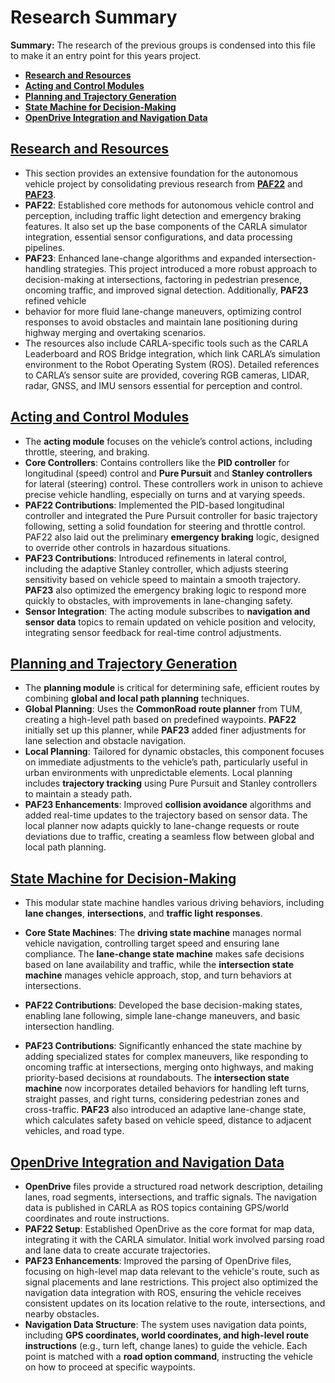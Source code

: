 # Research Summary

**Summary:** The research of the previous groups is condensed into this file to make it an entry point for this years project.

- [**Research and Resources**](#research-and-resources)
- [**Acting and Control Modules**](#acting-and-control-modules)
- [**Planning and Trajectory Generation**](#planning-and-trajectory-generation)
- [**State Machine for Decision-Making**](#state-machine-for-decision-making)
- [**OpenDrive Integration and Navigation Data**](#opendrive-integration-and-navigation-data)

## **[Research and Resources](./README.md)**

- This section provides an extensive foundation for the autonomous vehicle project by consolidating previous research from **[PAF22](./paf22/)** and **[PAF23](./paf23/)**.  
- **PAF22**: Established core methods for autonomous vehicle control and perception, including traffic light detection and emergency braking features. It also set up the base components of the CARLA simulator integration, essential sensor configurations, and data processing pipelines.
- **PAF23**: Enhanced lane-change algorithms and expanded intersection-handling strategies. This project introduced a more robust approach to decision-making at intersections, factoring in pedestrian presence, oncoming traffic, and improved signal detection. Additionally, **PAF23** refined vehicle
- behavior for more fluid lane-change maneuvers, optimizing control responses to avoid obstacles and maintain lane positioning during highway merging and overtaking scenarios.
- The resources also include CARLA-specific tools such as the CARLA Leaderboard and ROS Bridge integration, which link CARLA’s simulation environment to the Robot Operating System (ROS). Detailed references to CARLA’s sensor suite are provided, covering RGB cameras, LIDAR, radar, GNSS, and IMU
sensors essential for perception and control.

## **[Acting and Control Modules](./paf22/acting/implementation_acting.md)**

- The **acting module** focuses on the vehicle’s control actions, including throttle, steering, and braking.
- **Core Controllers**: Contains controllers like the **PID controller** for longitudinal (speed) control and **Pure Pursuit** and **Stanley controllers** for lateral (steering) control. These controllers work in unison to achieve precise vehicle handling, especially on turns and at varying speeds.
- **PAF22 Contributions**: Implemented the PID-based longitudinal controller and integrated the Pure Pursuit controller for basic trajectory following, setting a solid foundation for steering and throttle control. PAF22 also laid out the preliminary **emergency braking** logic, designed to override
other controls in hazardous situations.
- **PAF23 Contributions**: Introduced refinements in lateral control, including the adaptive Stanley controller, which adjusts steering sensitivity based on vehicle speed to maintain a smooth trajectory. **PAF23** also optimized the emergency braking logic to respond more quickly to obstacles, with
improvements in lane-changing safety.
- **Sensor Integration**: The acting module subscribes to **navigation and sensor data** topics to remain updated on vehicle position and velocity, integrating sensor feedback for real-time control adjustments.

## **[Planning and Trajectory Generation](./paf22/planning/basics.md)**

- The **planning module** is critical for determining safe, efficient routes by combining **global and local path planning** techniques.
- **Global Planning**: Uses the **CommonRoad route planner** from TUM, creating a high-level path based on predefined waypoints. **PAF22** initially set up this planner, while **PAF23** added finer adjustments for lane selection and obstacle navigation.
- **Local Planning**: Tailored for dynamic obstacles, this component focuses on immediate adjustments to the vehicle’s path, particularly useful in urban environments with unpredictable elements.
Local planning includes **trajectory tracking** using Pure Pursuit and Stanley controllers to maintain a steady path.
- **PAF23 Enhancements**: Improved **collision avoidance** algorithms and added real-time updates to the trajectory based on sensor data. The local planner now adapts quickly to lane-change requests or route deviations due to traffic, creating a seamless flow between global and local path planning.

## **[State Machine for Decision-Making](./paf22/planning/state_machine_design.md)**

- This modular state machine handles various driving behaviors, including **lane changes**, **intersections**, and **traffic light responses**.
- **Core State Machines**: The **driving state machine** manages normal vehicle navigation, controlling target speed and ensuring lane compliance. The **lane-change state machine** makes safe decisions based on lane availability and traffic,
while the **intersection state machine** manages vehicle approach, stop, and turn behaviors at intersections.

- **PAF22 Contributions**: Developed the base decision-making states, enabling lane following, simple lane-change maneuvers, and basic intersection handling.
- **PAF23 Contributions**: Significantly enhanced the state machine by adding specialized states for complex maneuvers, like responding to oncoming traffic at intersections, merging onto highways, and making priority-based decisions at roundabouts.
The **intersection state machine** now incorporates detailed behaviors for handling left turns, straight passes, and right turns, considering pedestrian zones and cross-traffic. **PAF23** also introduced an adaptive lane-change state,
which calculates safety based on vehicle speed, distance to adjacent vehicles, and road type.

## **[OpenDrive Integration and Navigation Data](./paf22/planning/OpenDrive.md)**

- **OpenDrive** files provide a structured road network description, detailing lanes, road segments, intersections, and traffic signals. The navigation data is published in CARLA as ROS topics containing GPS/world coordinates and route instructions.
- **PAF22 Setup**: Established OpenDrive as the core format for map data, integrating it with the CARLA simulator. Initial work involved parsing road and lane data to create accurate trajectories.
- **PAF23 Enhancements**: Improved the parsing of OpenDrive files, focusing on high-level map data relevant to the vehicle's route, such as signal placements and lane restrictions. This project also optimized the navigation data integration with ROS,
ensuring the vehicle receives consistent updates on its location relative to the route, intersections, and nearby obstacles.
- **Navigation Data Structure**: The system uses navigation data points, including **GPS coordinates, world coordinates, and high-level route instructions** (e.g., turn left, change lanes) to guide the vehicle. Each point is matched with a **road option command**,
instructing the vehicle on how to proceed at specific waypoints.